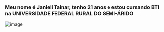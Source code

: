 
### Meu nome é Janieli Tainar, tenho 21 anos e estou cursando BTI na UNIVERSIDADE FEDERAL RURAL DO SEMI-ÁRIDO
![image](https://github.com/JanieliSilva/JanieliSilva/assets/112900054/ee8df430-b859-412f-8137-416282bdafff)


<!--
**JanieliSilva/JanieliSilva** is a ✨ _special_ ✨ repository because its `README.md` (this file) appears on your GitHub profile

Here are some ideas to get you started:

- 🔭 I’m currently working on ...
- 🌱 I’m currently learning ...
- 👯 I’m looking to collaborate on ...
- 🤔 I’m looking for help with ...
- 💬 Ask me about ...
- 📫 How to reach me: ...
- 😄 Pronouns: ...
- ⚡ Fun fact: ...
-->
